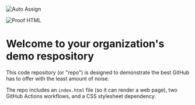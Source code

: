 ![Auto Assign](https://github.com/algoring-socal/demo-repository/actions/workflows/auto-assign.yml/badge.svg)

![Proof HTML](https://github.com/algoring-socal/demo-repository/actions/workflows/proof-html.yml/badge.svg)

# Welcome to your organization's demo respository
This code repository (or "repo") is designed to demonstrate the best GitHub has to offer with the least amount of noise.

The repo includes an `index.html` file (so it can render a web page), two GitHub Actions workflows, and a CSS stylesheet dependency.
